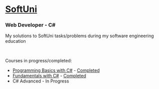 # [SoftUni](https://softuni.bg/) 

### Web Developer - C#

My solutions to SoftUni tasks/problems during my software engineering education

&nbsp;

Courses in progress/completed:
* [Programming Basics with C#](https://github.com/Krasipeace/SoftUni/blob/main/Programming%20Basics/README.md) - [Completed](https://softuni.bg/Certificates/Details/125096/0b8df380)
* [Fundamentals with C#](https://github.com/Krasipeace/SoftUni/blob/main/Fundamentals/README.md) - [Completed](https://softuni.bg/Certificates/Details/139273/0cd58ad0)
* C# Advanced - In Progress
